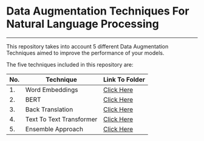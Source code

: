# Data Augmentation Techniques For Natural Language Processing

------------------------------------------------

This repository takes into account 5 different Data Augmentation Techniques aimed to improve the performance of your models.

The five techniques included in this repository are:

|No.|Technique|Link To Folder|
|---|---------|--------------|
|1.|Word Embeddings|<a href="https://github.com/aryashah2k/NLP-Data-Augmentation/tree/main/Word%20Embeddings">Click Here</a>|
|2.|BERT|<a href="https://github.com/aryashah2k/NLP-Data-Augmentation/tree/main/BERT">Click Here</a>|
|3.|Back Translation|<a href="https://github.com/aryashah2k/NLP-Data-Augmentation/tree/main/Back%20Translation">Click Here</a>|
|4.|Text To Text Transformer|<a href="https://github.com/aryashah2k/NLP-Data-Augmentation/tree/main/Text%20To%20Text%20Transformer">Click Here</a>|
|5.|Ensemble Approach|<a href="https://github.com/aryashah2k/NLP-Data-Augmentation/tree/main/Ensemble%20Approach">Click Here</a>|